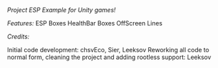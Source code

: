 *Project ESP Example for Unity games!*

*Features:*
ESP Boxes
HealthBar Boxes
OffScreen Lines

*Credits:*

Initial code development: chsvEco, Sier, Leeksov
Reworking all code to normal form, cleaning the project and adding rootless support: Leeksov
